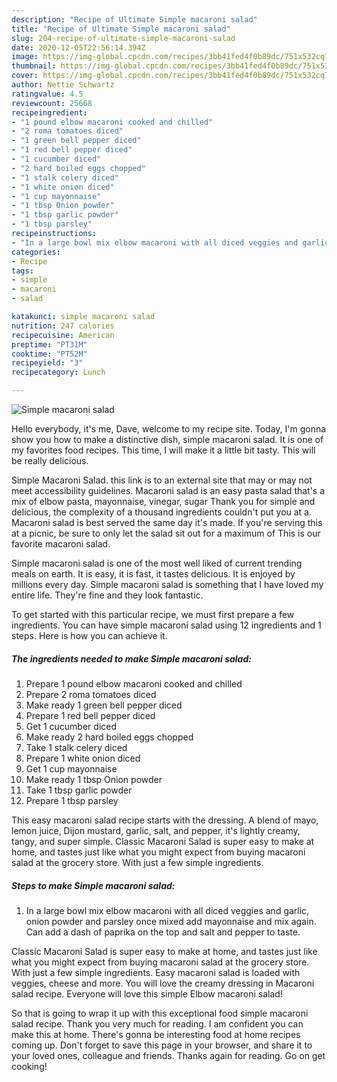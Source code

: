 ```yaml
---
description: "Recipe of Ultimate Simple macaroni salad"
title: "Recipe of Ultimate Simple macaroni salad"
slug: 204-recipe-of-ultimate-simple-macaroni-salad
date: 2020-12-05T22:56:14.394Z
image: https://img-global.cpcdn.com/recipes/3bb41fed4f0b89dc/751x532cq70/simple-macaroni-salad-recipe-main-photo.jpg
thumbnail: https://img-global.cpcdn.com/recipes/3bb41fed4f0b89dc/751x532cq70/simple-macaroni-salad-recipe-main-photo.jpg
cover: https://img-global.cpcdn.com/recipes/3bb41fed4f0b89dc/751x532cq70/simple-macaroni-salad-recipe-main-photo.jpg
author: Nettie Schwartz
ratingvalue: 4.5
reviewcount: 25668
recipeingredient:
- "1 pound elbow macaroni cooked and chilled"
- "2 roma tomatoes diced"
- "1 green bell pepper diced"
- "1 red bell pepper diced"
- "1 cucumber diced"
- "2 hard boiled eggs chopped"
- "1 stalk celery diced"
- "1 white onion diced"
- "1 cup mayonnaise"
- "1 tbsp Onion powder"
- "1 tbsp garlic powder"
- "1 tbsp parsley"
recipeinstructions:
- "In a large bowl mix elbow macaroni with all diced veggies and garlic, onion powder and parsley once mixed add mayonnaise and mix again. Can add a dash of paprika on the top and salt and pepper to taste."
categories:
- Recipe
tags:
- simple
- macaroni
- salad

katakunci: simple macaroni salad 
nutrition: 247 calories
recipecuisine: American
preptime: "PT31M"
cooktime: "PT52M"
recipeyield: "3"
recipecategory: Lunch

---
```



![Simple macaroni salad](https://img-global.cpcdn.com/recipes/3bb41fed4f0b89dc/751x532cq70/simple-macaroni-salad-recipe-main-photo.jpg)

Hello everybody, it's me, Dave, welcome to my recipe site. Today, I'm gonna show you how to make a distinctive dish, simple macaroni salad. It is one of my favorites food recipes. This time, I will make it a little bit tasty. This will be really delicious.

Simple Macaroni Salad. this link is to an external site that may or may not meet accessibility guidelines. Macaroni salad is an easy pasta salad that&#39;s a mix of elbow pasta, mayonnaise, vinegar, sugar Thank you for simple and delicious, the complexity of a thousand ingredients couldn&#39;t put you at a. Macaroni salad is best served the same day it&#39;s made. If you&#39;re serving this at a picnic, be sure to only let the salad sit out for a maximum of This is our favorite macaroni salad.

Simple macaroni salad is one of the most well liked of current trending meals on earth. It is easy, it is fast, it tastes delicious. It is enjoyed by millions every day. Simple macaroni salad is something that I have loved my entire life. They're fine and they look fantastic.


To get started with this particular recipe, we must first prepare a few ingredients. You can have simple macaroni salad using 12 ingredients and 1 steps. Here is how you can achieve it.

<!--inarticleads1-->

##### The ingredients needed to make Simple macaroni salad:

1. Prepare 1 pound elbow macaroni cooked and chilled
1. Prepare 2 roma tomatoes diced
1. Make ready 1 green bell pepper diced
1. Prepare 1 red bell pepper diced
1. Get 1 cucumber diced
1. Make ready 2 hard boiled eggs chopped
1. Take 1 stalk celery diced
1. Prepare 1 white onion diced
1. Get 1 cup mayonnaise
1. Make ready 1 tbsp Onion powder
1. Take 1 tbsp garlic powder
1. Prepare 1 tbsp parsley


This easy macaroni salad recipe starts with the dressing. A blend of mayo, lemon juice, Dijon mustard, garlic, salt, and pepper, it&#39;s lightly creamy, tangy, and super simple. Classic Macaroni Salad is super easy to make at home, and tastes just like what you might expect from buying macaroni salad at the grocery store. With just a few simple ingredients. 

<!--inarticleads2-->

##### Steps to make Simple macaroni salad:

1. In a large bowl mix elbow macaroni with all diced veggies and garlic, onion powder and parsley once mixed add mayonnaise and mix again. Can add a dash of paprika on the top and salt and pepper to taste.


Classic Macaroni Salad is super easy to make at home, and tastes just like what you might expect from buying macaroni salad at the grocery store. With just a few simple ingredients. Easy macaroni salad is loaded with veggies, cheese and more. You will love the creamy dressing in Macaroni salad recipe. Everyone will love this simple Elbow macaroni salad! 

So that is going to wrap it up with this exceptional food simple macaroni salad recipe. Thank you very much for reading. I am confident you can make this at home. There's gonna be interesting food at home recipes coming up. Don't forget to save this page in your browser, and share it to your loved ones, colleague and friends. Thanks again for reading. Go on get cooking!
